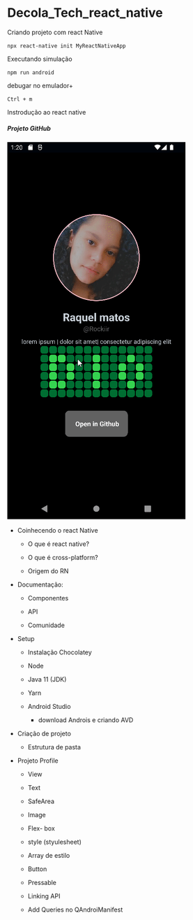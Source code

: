 # Decola_Tech_react_native

Criando projeto com react Native

```
npx react-native init MyReactNativeApp
```

Executando simulação 

```
npm run android
```

debugar no emulador+

```
Ctrl + m
```



Instrodução ao react native

##### Projeto GitHub

<img src="https://raw.githubusercontent.com/rockiir/Decola_Tech_react_native/main/imagens/gitapp2.gif">



- Coinhecendo o react Native
  
  - O que é react native?
  
  - O que é cross-platform?
  
  - Origem do RN

- Documentação:
  
  - Componentes 
  
  - API
  
  - Comunidade

- Setup
  
  - Instalação Chocolatey
  
  - Node
  
  - Java 11 (JDK)
  
  - Yarn
  
  - Android Studio
    
    - download Androis e criando  AVD

- Criação de projeto
  
  - Estrutura de pasta

- Projeto Profile
  
  - View
  
  - Text
  
  - SafeArea
  
  - Image
  
  - Flex- box
  
  - style (styulesheet)
  
  - Array de estilo
  
  - Button
  
  - Pressable
  
  - Linking API
  
  - Add Queries no QAndroiManifest
  
  
